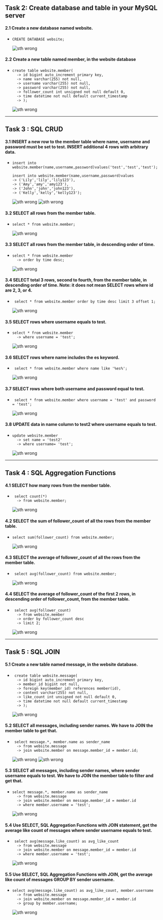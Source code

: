 ## Task 2: Create database and table in your MySQL server
#### 2.1 Create a new database named website.
- ```
  CREATE DATABASE website;
  ```
  ![sth wrong](image/task2_1.png)
#### 2.2 Create a new table named member, in the website database
- ``` 
  create table website.member(
    -> id bigint auto_increment primary key,
    -> name varchar(255) not null,
    -> username varchar(255) not null,
    -> password varchar(255) not null,
    -> follower_count int unsigned not null default 0,
    -> time datetime not null default current_timestamp
    -> );
    ```
  ![sth wrong](image/task2_2.png)
---
## Task 3 : SQL CRUD
#### 3.1 INSERT a new row to the member table where name, username and password must be set to test. INSERT additional 4 rows with arbitrary data.
- ``` 
  insert into website.member(name,username,password)values('test','test','test'); 

  insert into website.member(name,username,password)values
  -> ('Lily','lily','lily123'),
  -> ('Amy','amy','amy123'),
  -> ('John','john','john123'),
  -> ('Kelly','kelly','kelly123');
  ```
  ![sth wrong](image/task3_1_1.png)
  ![sth wrong](image/task3_1_2.png)
#### 3.2 SELECT all rows from the member table.
- ```
  select * from website.member;
  ```
  ![sth wrong](image/task3_2.png)
#### 3.3 SELECT all rows from the member table, in descending order of time.
- ```
  select * from website.member
    -> order by time desc;
  ```
  ![sth wrong](image/task3_3.png)
#### 3.4 SELECT total 3 rows, second to fourth, from the member table, in descending order of time. Note: it does not mean SELECT rows where id are 2, 3, or 4.
- ```
   select * from website.member order by time desc limit 3 offset 1;
   ```
  ![sth wrong](image/task3_4.png)
#### 3.5 SELECT rows where username equals to test.
- ```
  select * from website.member
    -> where username = 'test';
  ```
  ![sth wrong](image/task3_5.png)
#### 3.6 SELECT rows where name includes the es keyword.
- ```
   select * from website.member where name like '%es%';
   ```
  ![sth wrong](image/task3_6.png)
#### 3.7 SELECT rows where both username and password equal to test.
- ```
   select * from website.member where username = 'test' and password = 'test';
   ```
  ![sth wrong](image/task3_7.png)
#### 3.8 UPDATE data in name column to test2 where username equals to test.
- ```
  update website.member
    -> set name = 'test2'
    -> where username= 'test';
  ```
  ![sth wrong](image/task3_8.png)
---
## Task 4 : SQL Aggregation Functions
#### 4.1 SELECT how many rows from the member table.
- ```
   select count(*)
    -> from website.member;
  ```
  ![sth wrong](image/task4_1.png)
#### 4.2 SELECT the sum of follower_count of all the rows from the member table.
- ```
  select sum(follower_count) from website.member;
  ```
  ![sth wrong](image/task4_2.png)
#### 4.3 SELECT the average of follower_count of all the rows from the member table.
- ```
   select avg(follower_count) from website.member;
  ```
  ![sth wrong](image/task4_3.png)
#### 4.4 SELECT the average of follower_count of the first 2 rows, in descending order of follower_count, from the member table.
- ```
   select avg(follower_count)
    -> from website.member
    -> order by follower_count desc
    -> limit 2;
    ```
  ![sth wrong](image/task4_4.png)
---
## Task 5 : SQL JOIN
####  5.1 Create a new table named message, in the website database.
- ```
   create table website.message(
    -> id bigint auto_increment primary key,
    -> member_id bigint not null,
    -> foreign key(member_id) references member(id),
    -> content varchar(255) not null,
    -> like_count int unsigned not null default 0,
    -> time datetime not null default current_timestamp
    -> );
    ```
  ![sth wrong](image/task5_1.png)
#### 5.2 SELECT all messages, including sender names. We have to JOIN the member table to get that.
- ```
   select message.*, member.name as sender_name
    -> from website.message
    -> join website.member on message.member_id = member.id;
    ```
  ![sth wrong](image/task5_2_1.png)
  ![sth wrong](image/task5_2_2.png)
####  5.3 SELECT all messages, including sender names, where sender username equals to test. We have to JOIN the member table to filter and get that.
- ```
  select message.*, member.name as sender_name
    -> from website.message
    -> join website.member on message.member_id = member.id
    -> where member.username = 'test';
    ```
  ![sth wrong](image/task5_3.png)
####  5.4 Use SELECT, SQL Aggregation Functions with JOIN statement, get the average like count of messages where sender username equals to test.
- ```
   select avg(message.like_count) as avg_like_count
    -> from website.message
    -> join website.member on message.member_id = member.id
    -> where member.username = 'test';
    ```
  ![sth wrong](image/task5_4.png)
####  5.5 Use SELECT, SQL Aggregation Functions with JOIN, get the average like count of messages GROUP BY sender username.
- ```
  select avg(message.like_count) as avg_like_count, member.username
    -> from website.message
    -> join website.member on message.member_id = member.id
    -> group by member.username;
    ```
  ![sth wrong](image/task5_5.png)